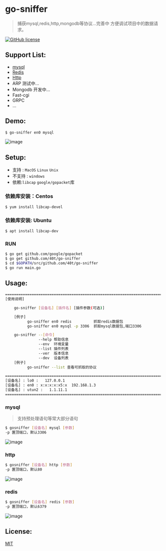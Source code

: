 
# go-sniffer

> 捕获mysql,redis,http,mongodb等协议...完善中
> 方便调试项目中的数据请求。

[![GitHub license](https://img.shields.io/github/license/40t/go-sniffer.svg?style=popout-square)](https://github.com/40t/go-sniffer/blob/master/LICENSE)



## Support List:
- [mysql](#mysql)
- [Redis](#redis)
- [Http](#http)
- ARP 测试中...
- Mongodb 开发中...
- Fast-cgi
- GRPC
- ...

## Demo:
``` bash
$ go-sniffer en0 mysql
```
![image](https://github.com/40t/go-sniffer/raw/master/images/demo.gif)
## Setup:
- 支持 : `MacOS` `Linux` `Unix`
- 不支持 : `windows`
- 依赖:`libcap` `google/gopacket`库

### 依赖库安装：Centos
``` bash
$ yum install libcap-devel
```
### 依赖库安装: Ubuntu
``` bash
$ apt install libcap-dev
```
### RUN
``` bash
$ go get github.com/google/gopacket
$ go get github.com/40t/go-sniffer
$ cd $GOPATH/src/github.com/40t/go-sniffer
$ go run main.go
```
## Usage:
``` bash
=======================================================================
[使用说明]

    go-sniffer [设备名] [插件名] [插件参数(可选)]

    [例子]
          go-sniffer en0 redis          抓取redis数据包
          go-sniffer en0 mysql -p 3306  抓取mysql数据包,端口3306

    go-sniffer --[命令]
               --help 帮助信息
               --env  环境变量
               --list 插件列表
               --ver  版本信息
               --dev  设备列表
    [例子]
          go-sniffer --list 查看可抓取的协议

=======================================================================
[设备名] : lo0 :   127.0.0.1
[设备名] : en0 : x:x:x:x:x5:x  192.168.1.3
[设备名] : utun2 :   1.1.11.1
=======================================================================
```

### mysql
> 支持预处理语句等常大部分语句
``` bash
$ gosniffer [设备名] mysql [参数]
-p 置顶端口，默认3306
```
![image](https://github.com/40t/go-sniffer/raw/master/images/mysql.gif)

### http
``` bash
$ gosniffer [设备名] http [参数]
-p 置顶端口，默认80
```
![image](https://github.com/40t/go-sniffer/raw/master/images/http.gif)
### redis
``` bash
$ gosniffer [设备名] redis [参数]
-p 置顶端口，默认6379
```
![image](https://github.com/40t/go-sniffer/raw/master/images/redis.gif)

## License:
[MIT](http://opensource.org/licenses/MIT)

